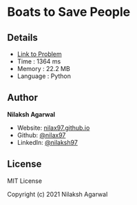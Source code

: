 # Boats to Save People


## Details

* [Link to Problem](https://leetcode.com/problems/boats-to-save-people/)
* Time : 1364 ms
* Memory : 22.2 MB
* Language : Python

## Author

**Nilaksh Agarwal**

* Website: [nilax97.github.io](https://nilax97.github.io/)
* Github: [@nilax97](https://github.com/nilax97)
* LinkedIn: [@nilaksh97](https://linkedin.com/in/nilaksh97)

## License

MIT License

Copyright (c) 2021 Nilaksh Agarwal
